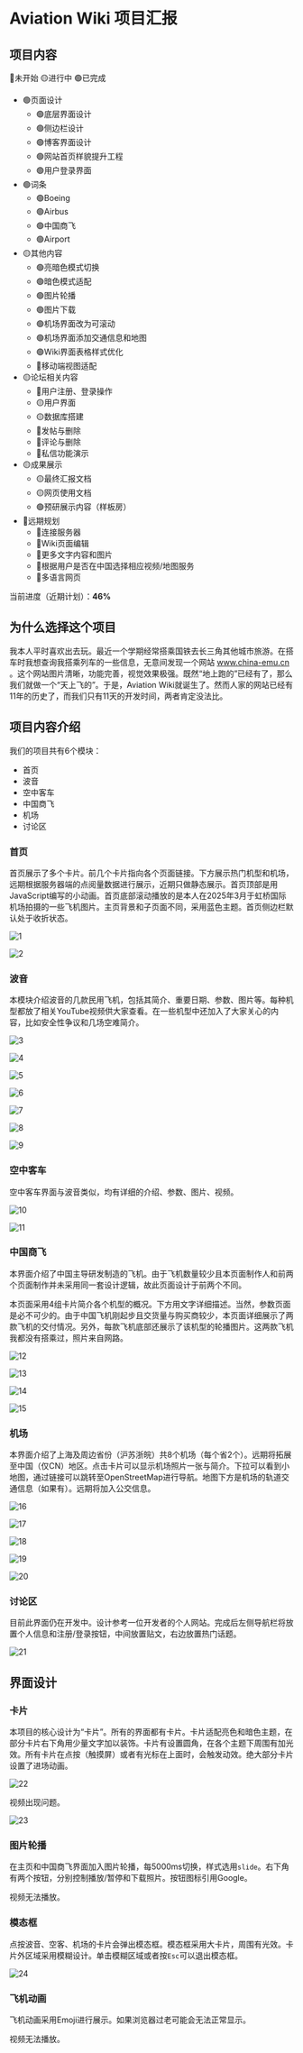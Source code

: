 # Aviation Wiki 项目汇报

## 项目内容

🔴未开始   🟡进行中   🟢已完成
- 🟢页面设计
  - 🟢底层界面设计
  - 🟢侧边栏设计
  - 🟢博客界面设计
  - 🟢网站首页样貌提升工程
  - 🟢用户登录界面
- 🟢词条
  - 🟢Boeing
  - 🟢Airbus
  - 🟢中国商飞
  - 🟢Airport
- 🟡其他内容
  - 🟢亮暗色模式切换
  - 🟢暗色模式适配
  - 🟢图片轮播
  - 🟢图片下载
  - 🟢机场界面改为可滚动
  - 🟢机场界面添加交通信息和地图
  - 🟢Wiki界面表格样式优化
  - 🔴移动端视图适配
- 🟡论坛相关内容
  - 🔴用户注册、登录操作
  - 🟡用户界面
  - 🟡数据库搭建
  - 🔴发帖与删除
  - 🔴评论与删除
  - 🔴私信功能演示
- 🟡成果展示
  - 🟡最终汇报文档
  - 🟡网页使用文档
  - 🟢预研展示内容（样板房）
- 🔴远期规划
  - 🔴连接服务器
  - 🔴Wiki页面编辑
  - 🔴更多文字内容和图片
  - 🔴根据用户是否在中国选择相应视频/地图服务
  - 🔴多语言网页

当前进度（近期计划）：**46%**

## 为什么选择这个项目

我本人平时喜欢出去玩。最近一个学期经常搭乘国铁去长三角其他城市旅游。在搭车时我想查询我搭乘列车的一些信息，无意间发现一个网站 www.china-emu.cn 。这个网站图片清晰，功能完善，视觉效果极强。既然“地上跑的”已经有了，那么我们就做一个“天上飞的”。于是，Aviation Wiki就诞生了。然而人家的网站已经有11年的历史了，而我们只有11天的开发时间，两者肯定没法比。

## 项目内容介绍

我们的项目共有6个模块：

- 首页
- 波音
- 空中客车
- 中国商飞
- 机场
- 讨论区

### 首页

首页展示了多个卡片。前几个卡片指向各个页面链接。下方展示热门机型和机场，远期根据服务器端的点阅量数据进行展示，近期只做静态展示。首页顶部是用JavaScript编写的小动画。首页底部滚动播放的是本人在2025年3月于虹桥国际机场拍摄的一些飞机图片。主页背景和子页面不同，采用蓝色主题。首页侧边栏默认处于收折状态。

![1](img/docs/1.png)

![2](img/docs/2.png)

### 波音

本模块介绍波音的几款民用飞机，包括其简介、重要日期、参数、图片等。每种机型都放了相关YouTube视频供大家查看。在一些机型中还加入了大家关心的内容，比如安全性争议和几场空难简介。

![3](img/docs/3.png)

![4](img/docs/4.png)

![5](img/docs/5.png)

![6](img/docs/6.png)

![7](img/docs/7.png)

![8](img/docs/8.png)

![9](img/docs/9.png)

### 空中客车

空中客车界面与波音类似，均有详细的介绍、参数、图片、视频。

![10](img/docs/10.png)

![11](img/docs/11.png)

### 中国商飞

本界面介绍了中国主导研发制造的飞机。由于飞机数量较少且本页面制作人和前两个页面制作并未采用同一套设计逻辑，故此页面设计于前两个不同。

本页面采用4组卡片简介各个机型的概况。下方用文字详细描述。当然，参数页面是必不可少的。由于中国飞机刚起步且交货量与购买商较少，本页面详细展示了两款飞机的交付情况。另外，每款飞机底部还展示了该机型的轮播图片。这两款飞机我都没有搭乘过，照片来自网路。

![12](img/docs/12.png)

![13](img/docs/13.png)

![14](img/docs/14.png)

![15](img/docs/15.png)

### 机场

本界面介绍了上海及周边省份（沪苏浙皖）共8个机场（每个省2个）。远期将拓展至中国（仅CN）地区。点击卡片可以显示机场照片一张与简介。下拉可以看到小地图，通过链接可以跳转至OpenStreetMap进行导航。地图下方是机场的轨道交通信息（如果有）。远期将加入公交信息。

![16](img/docs/16.png)

![17](img/docs/17.png)

![18](img/docs/18.png)

![19](img/docs/19.png)

![20](img/docs/20.png)

### 讨论区

目前此界面仍在开发中。设计参考一位开发者的个人网站。完成后左侧导航栏将放置个人信息和注册/登录按钮，中间放置贴文，右边放置热门话题。

![21](img/docs/21.png)

## 界面设计

### 卡片

本项目的核心设计为“卡片”。所有的界面都有卡片。卡片适配亮色和暗色主题，在部分卡片右下角用少量文字加以装饰。卡片有设置圆角，在各个主题下周围有加光效。所有卡片在点按（触摸屏）或者有光标在上面时，会触发动效。绝大部分卡片设置了进场动画。

![22](img/docs/22.png)

视频出现问题。

![23](img/docs/23.png)

### 图片轮播

在主页和中国商飞界面加入图片轮播，每5000ms切换，样式选用`slide`。右下角有两个按钮，分别控制播放/暂停和下载照片。按钮图标引用Google。

视频无法播放。

### 模态框

点按波音、空客、机场的卡片会弹出模态框。模态框采用大卡片，周围有光效。卡片外区域采用模糊设计。单击模糊区域或者按`Esc`可以退出模态框。

![24](img/docs/24.png)

### 飞机动画

飞机动画采用Emoji进行展示。如果浏览器过老可能会无法正常显示。

视频无法播放。

